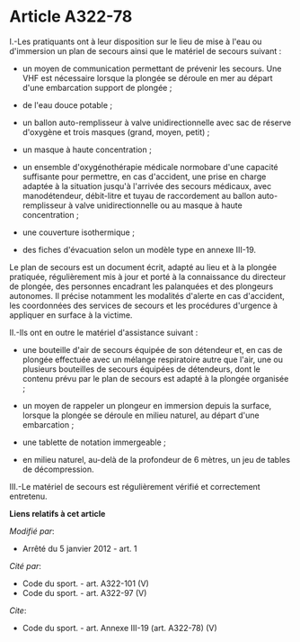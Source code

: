 # Article A322-78

I.-Les pratiquants ont à leur disposition sur le lieu de mise à l'eau ou d'immersion un plan de secours ainsi que le matériel
de secours suivant :

- un moyen de communication permettant de prévenir les secours. Une VHF est nécessaire lorsque la plongée se déroule en mer
au départ d'une embarcation support de plongée ;

- de l'eau douce potable ;

- un ballon auto-remplisseur à valve unidirectionnelle avec sac de réserve d'oxygène et trois masques (grand, moyen, petit) ;

- un masque à haute concentration ;

- un ensemble d'oxygénothérapie médicale normobare d'une capacité suffisante pour permettre, en cas d'accident, une prise en
charge adaptée à la situation jusqu'à l'arrivée des secours médicaux, avec manodétendeur, débit-litre et tuyau de
raccordement au ballon auto-remplisseur à valve unidirectionnelle ou au masque à haute concentration ;

- une couverture isothermique ;

- des fiches d'évacuation selon un modèle type en annexe III-19. 

Le plan de secours est un document écrit, adapté au lieu et à la plongée pratiquée, régulièrement mis à jour et porté à la
connaissance du directeur de plongée, des personnes encadrant les palanquées et des plongeurs autonomes. Il précise notamment
les modalités d'alerte en cas d'accident, les coordonnées des services de secours et les procédures d'urgence à appliquer en
surface à la victime. 

II.-Ils ont en outre le matériel d'assistance suivant :

- une bouteille d'air de secours équipée de son détendeur et, en cas de plongée effectuée avec un mélange respiratoire autre
que l'air, une ou plusieurs bouteilles de secours équipées de détendeurs, dont le contenu prévu par le plan de secours est
adapté à la plongée organisée ;

- un moyen de rappeler un plongeur en immersion depuis la surface, lorsque la plongée se déroule en milieu naturel, au départ
d'une embarcation ;

- une tablette de notation immergeable ;

- en milieu naturel, au-delà de la profondeur de 6 mètres, un jeu de tables de décompression. 

III.-Le matériel de secours est régulièrement vérifié et correctement entretenu.

**Liens relatifs à cet article**

_Modifié par_:

  - Arrêté du 5 janvier 2012 - art. 1

_Cité par_:

  - Code du sport. - art. A322-101 (V)
  - Code du sport. - art. A322-97 (V)

_Cite_:

  - Code du sport. - art. Annexe III-19 (art. A322-78) (V)
